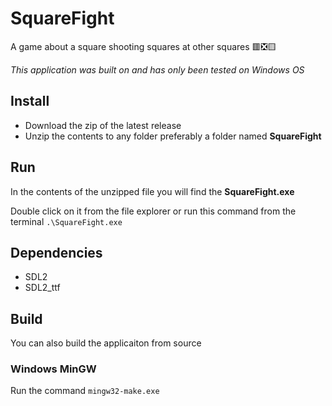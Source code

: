# SquareFight

A game about a square shooting squares at other squares 🟥❎🟨

*This application was built on and has only been tested on Windows OS*

## Install

- Download the zip of the latest release
- Unzip the contents to any folder preferably a folder named **SquareFight**

## Run

In the contents of the unzipped file you will find the **SquareFight.exe**

Double click on it from the file explorer or run this command from the terminal `.\SquareFight.exe`

## Dependencies

- SDL2
- SDL2_ttf

## Build

You can also build the applicaiton from source

### Windows MinGW

Run the command `mingw32-make.exe`
